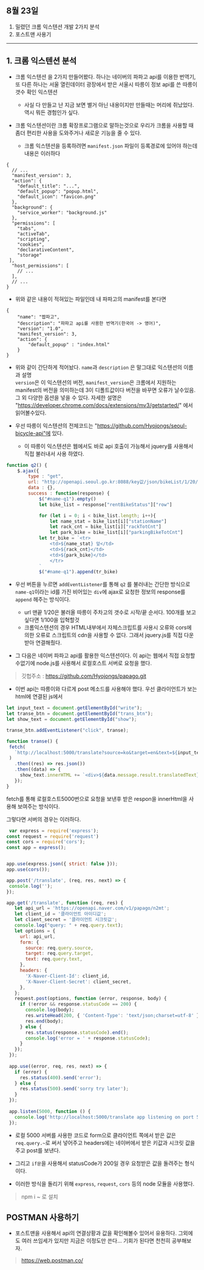 ## 8월 23일

1. 밀렸던 크롬 익스텐션 개발 2가지 분석
2. 포스트맨 사용기

---
<h2>1. 크롬 익스텐션 분석</h2>

- 크롬 익스텐션 을 2가지 만들어봤다. 하나는 네이버의 파파고 api를 이용한 번역기,<br> 또 다른 하나는 서울 열린데이터 광장에서 받은 서울시 따릉이 정보 api를 쓴 따릉이 갯수 확인 익스텐션

  - 사실 다 만들고 난 지금 보면 별거 아닌 내용이지만 만들때는 머리에 쥐났었다. 역시 뭐든 경험인가 싶다.

- 크롬 익스텐션이란 크롬 확장프로그램으로 말하는것으로 우리가 크롬을 사용할 때 좀더 편리한 사용을 도와주거나 새로운 기능을 줄 수 있다.
  - 크롬 익스텐션을 등록하려면 `manifest.json` 파일이 등록경로에 있어야 하는데 내용은 이러하다

```
{
  // ...
  "manifest_version": 3,
  "action": {
    "default_title": "...",
    "default_popup": "popup.html",
    "default_icon": "favicon.png"
  },
  "background": {
    "service_worker": "background.js"
  },
  "permissions": [
    "tabs",
    "activeTab",
    "scripting",
    "cookies",
    "declarativeContent",
    "storage"
 ],
  "host_permissions": [
    // ...
  ],
  // ...
}
```
- 위와 같은 내용이 적혀있는 파일인데 내 파파고의 manifest를 본다면

```
{
    "name": "짭파고",
    "description": "파파고 api를 사용한 번역기(한국어 -> 영어)",
    "version": "1.0",
    "manifest_version": 3,
    "action": {
        "default_popup" : "index.html"
    }
}
```

  - 위와 같이 간단하게 적어놨다. `name`과 `description` 은 말그대로 익스텐션의 이름과 설명<br>
`version`은 이 익스텐션의 버전, `manifest_version`은 크롬에서 지원하는 manifest의 버전을 의미하는데 3이 디폴트값이다 버전을 바꾸면 오류가 날수있음.
그 외 다양한 옵션을 넣을 수 있다. 자세한 설명은 "https://developer.chrome.com/docs/extensions/mv3/getstarted/" 에서 읽어볼수있다. 

- 우선 따릉이 익스텐션의 전체코드는 "https://github.com/Hyojongs/seoul-bicycle-api"에 있다.
    - 이 따릉이 익스텐션은 웹에서도 바로 api 호출이 가능해서 jquery를 사용해서 직접 불러내서 사용 하였다.
```javascript
function q2() {
    $.ajax({
        type : "get",
        url: "http://openapi.seoul.go.kr:8088/key값/json/bikeList/1/20/",
        data : {},
        success : function(response) {
            $("#name-q1").empty()
            let bike_list = response["rentBikeStatus"]["row"]

            for (let i = 0; i < bike_list.length; i++){
                let name_stat = bike_list[i]["stationName"]
                let rack_cnt = bike_list[i]["rackTotCnt"]
                let park_bike = bike_list[i]["parkingBikeTotCnt"]
            let tr_bike = `<tr>
                <td>${name_stat} 앞</td>
                <td>${rack_cnt}</td>
                <td>${park_bike}</td>
                </tr>
            `
            $("#name-q1").append(tr_bike)
```
  - 우선 버튼을 누르면 `addEventListener`를 통해 `q2` 를 불러내는 간단한 방식으로
  `name-q1`이라는 id를 가진 비어있는 `div`에 ajax로 요청한 정보의 response를 `append` 헤주는 방식이다.
      - url 맨끝 1/20은 불러올 따릉이 주차고의 갯수로 시작/끝 순서다. 100개를 보고싶다면 1/100을 입혁할것
    - 크롬익스텐션의 경우 HTML내부에서 자체스크립트를 사용시 오류와 cors에 의한 오류로 스크립트의   cdn을 사용할 수 없다. 그래서 jquery.js를 직접 다운받아 연결해줬다.
  
  -  그 다음은 네이버 파파고 api를 활용한 익스텐션이다. 이 api는 웹에서 직접 요청할수없기에 node.js를 사용해서 로컬호스트 서버로 요청을 했다.
> 깃헙주소 : https://github.com/Hyojongs/papago.git

 - 이번 api는 따릉이와 다르게 post 메소드를 사용해야 했다. 우선 클라이언트가 보는 html에 연결된 js에서
 ```javascript
 let input_text = document.getElementById("write");
let transe_btn = document.getElementById("trans_btn");
let show_text = document.getElementById("show");

transe_btn.addEventListener("click", transe);

function transe() {
  fetch(
    `http://localhost:5000/translate?source=ko&target=en&text=${input_text.value}`
  )
    .then((res) => res.json())
    .then((data) => {
      show_text.innerHTML += `<div>${data.message.result.translatedText}</div>`;
    });
}
 ```

 fetch를 통해 로컬호스트5000번으로 요청을 보낸후 받은 respon을 innerHtml을 사용해 보여주는 방식이다.

 그렇다면 서버의 경우는 이러하다.

 ```javascript
  var express = require('express');
const request = require('request')
const cors = require('cors');
const app = express();


app.use(express.json({ strict: false }));
app.use(cors());

app.post('/translate', (req, res, next) => {
  console.log('');
});

app.get('/translate', function (req, res) {
    let api_url = 'https://openapi.naver.com/v1/papago/n2mt';
    let client_id = '클라이언트 아이디값';
    let client_secret = '클라이언트 시크릿값';
    console.log("query: " + req.query.text);
    let options = {
      url: api_url,
      form: {
        source: req.query.source,
        target: req.query.target,
        text: req.query.text,
      },
      headers: {
        'X-Naver-Client-Id': client_id,
        'X-Naver-Client-Secret': client_secret,
      },
    };
    request.post(options, function (error, response, body) {
      if (!error && response.statusCode == 200) {
        console.log(body);
        res.writeHead(200, { 'Content-Type': 'text/json;charset=utf-8' });
        res.end(body);
      } else {
        res.status(response.statusCode).end();
        console.log('error = ' + response.statusCode);
      }
    });
  });
  
  app.use((error, req, res, next) => {
    if (error) {
      res.status(400).send('error');
    } else {
      res.status(500).send('sorry try later');
    }
  });
  
  app.listen(5000, function () {
    console.log('http://localhost:5000/translate app listening on port 5000!');
  });
 ```

  - 로컬 5000 서버를 사용한 코드로 form으로 클라이언트 쪽에서 받은 값은 `req.query.~`로 써서 넣어주고 headers에는 네이버에서 받은 키값과 시크릿 값을 주고 post를 보낸다.

  - 그리고 `if문`을 사용해서 statusCode가 200일 경우 요청받은 값을 돌려주는 형식이다.

  - 이러한 방식을 돌리기 위해 `express`, `request`, `cors` 등의 node 모듈을 사용했다.
  > npm i ~ 로 설치


  ## POSTMAN 사용하기

   - 포스트맨을 사용해서 api의 연결상황과 값을 확인해볼수 있어서 유용하다. 그외에도 여러 쓰임세가 있지만 지금은 이정도만 쓴다... 기회가 된다면 천천히 공부해보자.
   >https://web.postman.co/
   